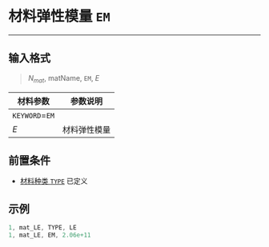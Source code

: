 # 材料弹性模量 `EM`

---

## 输入格式

> $N_{mat}$, matName, `EM`, $E$

| 材料参数       | 参数说明     |
| -------------- | ------------ |
| `KEYWORD`=`EM` |              |
| $E$            | 材料弹性模量 |

## 前置条件

- [材料种类 `TYPE`](/MATERIAL/GENERAL/TYPE.md) 已定义

## 示例

```c
1, mat_LE, TYPE, LE
1, mat_LE, EM, 2.06e+11
```